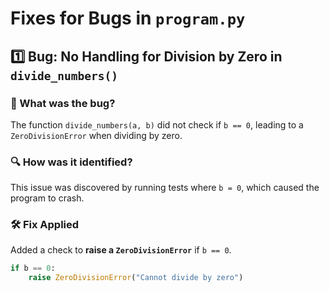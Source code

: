 # Fixes for Bugs in `program.py`

## 1️⃣ Bug: No Handling for Division by Zero in `divide_numbers()`
### 🐞 What was the bug?
The function `divide_numbers(a, b)` did not check if `b == 0`, leading to a `ZeroDivisionError` when dividing by zero.

### 🔍 How was it identified?
This issue was discovered by running tests where `b = 0`, which caused the program to crash.

### 🛠️ Fix Applied
Added a check to **raise a `ZeroDivisionError`** if `b == 0`.
```python
if b == 0:
    raise ZeroDivisionError("Cannot divide by zero")

